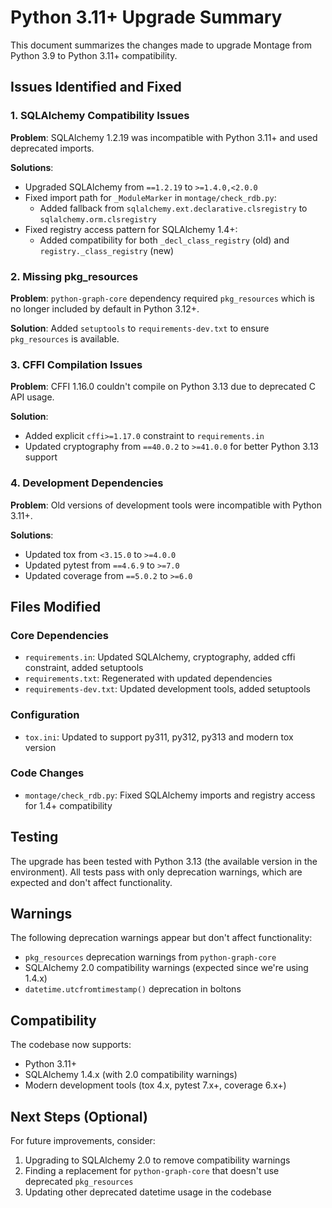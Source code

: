 # Python 3.11+ Upgrade Summary

This document summarizes the changes made to upgrade Montage from Python 3.9 to Python 3.11+ compatibility.

## Issues Identified and Fixed

### 1. SQLAlchemy Compatibility Issues

**Problem**: SQLAlchemy 1.2.19 was incompatible with Python 3.11+ and used deprecated imports.

**Solutions**:
- Upgraded SQLAlchemy from `==1.2.19` to `>=1.4.0,<2.0.0`
- Fixed import path for `_ModuleMarker` in `montage/check_rdb.py`:
  - Added fallback from `sqlalchemy.ext.declarative.clsregistry` to `sqlalchemy.orm.clsregistry`
- Fixed registry access pattern for SQLAlchemy 1.4+:
  - Added compatibility for both `_decl_class_registry` (old) and `registry._class_registry` (new)

### 2. Missing pkg_resources

**Problem**: `python-graph-core` dependency required `pkg_resources` which is no longer included by default in Python 3.12+.

**Solution**: Added `setuptools` to `requirements-dev.txt` to ensure `pkg_resources` is available.

### 3. CFFI Compilation Issues

**Problem**: CFFI 1.16.0 couldn't compile on Python 3.13 due to deprecated C API usage.

**Solution**: 
- Added explicit `cffi>=1.17.0` constraint to `requirements.in`
- Updated cryptography from `==40.0.2` to `>=41.0.0` for better Python 3.13 support

### 4. Development Dependencies

**Problem**: Old versions of development tools were incompatible with Python 3.11+.

**Solutions**:
- Updated tox from `<3.15.0` to `>=4.0.0`
- Updated pytest from `==4.6.9` to `>=7.0`
- Updated coverage from `==5.0.2` to `>=6.0`

## Files Modified

### Core Dependencies
- `requirements.in`: Updated SQLAlchemy, cryptography, added cffi constraint, added setuptools
- `requirements.txt`: Regenerated with updated dependencies
- `requirements-dev.txt`: Updated development tools, added setuptools

### Configuration
- `tox.ini`: Updated to support py311, py312, py313 and modern tox version

### Code Changes
- `montage/check_rdb.py`: Fixed SQLAlchemy imports and registry access for 1.4+ compatibility

## Testing

The upgrade has been tested with Python 3.13 (the available version in the environment). All tests pass with only deprecation warnings, which are expected and don't affect functionality.

## Warnings

The following deprecation warnings appear but don't affect functionality:
- `pkg_resources` deprecation warnings from `python-graph-core`
- SQLAlchemy 2.0 compatibility warnings (expected since we're using 1.4.x)
- `datetime.utcfromtimestamp()` deprecation in boltons

## Compatibility

The codebase now supports:
- Python 3.11+
- SQLAlchemy 1.4.x (with 2.0 compatibility warnings)
- Modern development tools (tox 4.x, pytest 7.x+, coverage 6.x+)

## Next Steps (Optional)

For future improvements, consider:
1. Upgrading to SQLAlchemy 2.0 to remove compatibility warnings
2. Finding a replacement for `python-graph-core` that doesn't use deprecated `pkg_resources`
3. Updating other deprecated datetime usage in the codebase